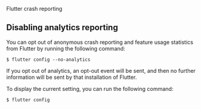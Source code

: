 
Flutter crash reporting

## Disabling analytics reporting

You can opt out of anonymous crash reporting and feature
usage statistics from Flutter by running the following command:

```terminal
$ flutter config --no-analytics
```

If you opt out of analytics, an opt-out event will be sent,
and then no further information will be sent by that
installation of Flutter.

To display the current setting, you can run the following command:

```terminal
$ flutter config
```

